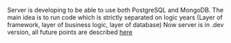 Server is developing to be able to use both PostgreSQL and MongoDB.
The main idea is to run code which is strictly separated on logic years (Layer of framework, layer of business logic, layer of database)
Now server is in .dev version, all future points are described [here](https://github.com/EmptyInfinity/offerer/blob/main/TODO.md)